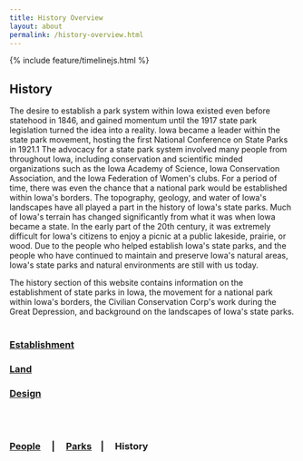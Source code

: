 ```yaml
---
title: History Overview
layout: about
permalink: /history-overview.html
---
```



{% include feature/timelinejs.html %}

## History

The desire to establish a park system within Iowa existed even before statehood in 1846, and gained momentum until the 1917 state park legislation turned the idea into a reality. Iowa became a leader within the state park movement, hosting the first National Conference on State Parks in 1921.1 The advocacy for a state park system involved many people from throughout Iowa, including conservation and scientific minded organizations such as the Iowa Academy of Science, Iowa Conservation Association, and the Iowa Federation of Women's clubs. For a period of time, there was even the chance that a national park would be established within Iowa's borders. The topography, geology, and water of Iowa's landscapes have all played a part in the history of Iowa's state parks. Much of Iowa's terrain has changed significantly from what it was when Iowa became a state. In the early part of the 20th century, it was extremely difficult for Iowa's citizens to enjoy a picnic at a public lakeside, prairie, or wood. Due to the people who helped establish Iowa's state parks, and the people who have continued to maintain and preserve Iowa's natural areas, Iowa's state parks and natural environments are still with us today.

The history section of this website contains information on the establishment of state parks in Iowa, the movement for a national park within Iowa's borders, the Civilian Conservation Corp's work during the Great Depression, and background on the landscapes of Iowa's state parks.
<br>
<br>

### <a href="Establishment">Establishment</a>

### <a href="Land">Land</a>

### <a href="design.html">Design</a>
<br>
<br>

### <a href="/people.html">People</a> &nbsp; &nbsp; | &nbsp; &nbsp; <a href="/state-parks.html">Parks</a>  &nbsp; &nbsp;| &nbsp; &nbsp; History

<br>
<br>